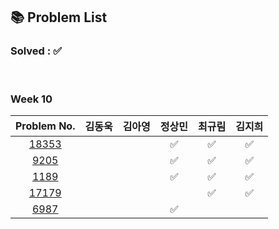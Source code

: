 ## 📚 Problem List 

### Solved : ✅

<br>

### Week 10

|Problem No.|김동욱|김아영|정상민|최규림|김지희|
|:-----------:|:-----:|:----:|:----:|:----:|:----:|
|[18353](https://www.acmicpc.net/problem/18353)|   |   | ✅ | ✅ | ✅ |
|[9205](https://www.acmicpc.net/problem/9205)|   |   |✅  | ✅ | ✅ |
|[1189](https://www.acmicpc.net/problem/1189)|   |   |  ✅| ✅ | ✅ |
|[17179](https://www.acmicpc.net/problem/17179)|   |   |  | ✅ | ✅ |
|[6987](https://www.acmicpc.net/problem/6987)|   |  |✅  |   |  |

